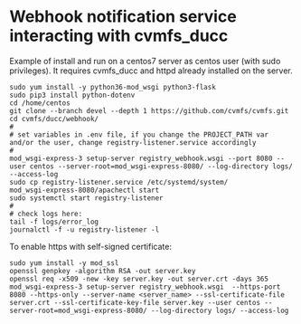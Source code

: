 # Webhook notification service interacting with cvmfs_ducc
Example of install and run on a centos7 server as centos user (with sudo privileges). It requires cvmfs_ducc and httpd already installed on the server.
```
sudo yum install -y python36-mod_wsgi python3-flask
sudo pip3 install python-dotenv
cd /home/centos
git clone --branch devel --depth 1 https://github.com/cvmfs/cvmfs.git
cd cvmfs/ducc/webhook/
#
# set variables in .env file, if you change the PROJECT_PATH var and/or the user, change registry-listener.service accordingly
#
mod_wsgi-express-3 setup-server registry_webhook.wsgi --port 8080 --user centos --server-root=mod_wsgi-express-8080/ --log-directory logs/ --access-log
sudo cp registry-listener.service /etc/systemd/system/
mod_wsgi-express-8080/apachectl start
sudo systemctl start registry-listener
#
# check logs here:
tail -f logs/error_log
journalctl -f -u registry-listener -l
```
To enable https with self-signed certificate:
```
sudo yum install -y mod_ssl
openssl genpkey -algorithm RSA -out server.key
openssl req -x509 -new -key server.key -out server.crt -days 365
mod_wsgi-express-3 setup-server registry_webhook.wsgi  --https-port 8080 --https-only --server-name <server_name> --ssl-certificate-file server.crt --ssl-certificate-key-file server.key --user centos --server-root=mod_wsgi-express-8080/ --log-directory logs/ --access-log
```
